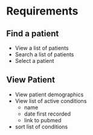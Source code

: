 # Requirements


## Find a patient

- View a list of patients
- Search a list of patients
- Select a patient

## View Patient

- View patient demographics
- View list of active conditions
  - name
  - date first recorded
  - link to pubmed
- sort list of conditions